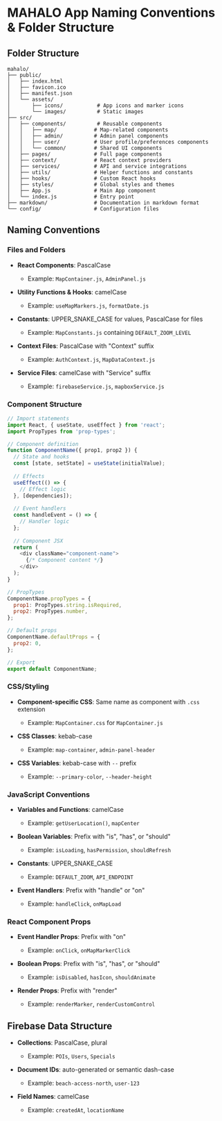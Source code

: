 # MAHALO App Naming Conventions & Folder Structure

## Folder Structure

```
mahalo/
├── public/
│   ├── index.html
│   ├── favicon.ico
│   ├── manifest.json
│   └── assets/
│       ├── icons/           # App icons and marker icons
│       └── images/          # Static images
├── src/
│   ├── components/          # Reusable components
│   │   ├── map/            # Map-related components
│   │   ├── admin/          # Admin panel components
│   │   ├── user/           # User profile/preferences components
│   │   └── common/         # Shared UI components
│   ├── pages/              # Full page components
│   ├── context/            # React context providers
│   ├── services/           # API and service integrations
│   ├── utils/              # Helper functions and constants
│   ├── hooks/              # Custom React hooks
│   ├── styles/             # Global styles and themes
│   ├── App.js              # Main App component
│   └── index.js            # Entry point
├── markdown/               # Documentation in markdown format
└── config/                 # Configuration files
```

## Naming Conventions

### Files and Folders

- **React Components**: PascalCase
  - Example: `MapContainer.js`, `AdminPanel.js`

- **Utility Functions & Hooks**: camelCase
  - Example: `useMapMarkers.js`, `formatDate.js`

- **Constants**: UPPER_SNAKE_CASE for values, PascalCase for files
  - Example: `MapConstants.js` containing `DEFAULT_ZOOM_LEVEL`

- **Context Files**: PascalCase with "Context" suffix
  - Example: `AuthContext.js`, `MapDataContext.js`

- **Service Files**: camelCase with "Service" suffix
  - Example: `firebaseService.js`, `mapboxService.js`

### Component Structure

```javascript
// Import statements
import React, { useState, useEffect } from 'react';
import PropTypes from 'prop-types';

// Component definition
function ComponentName({ prop1, prop2 }) {
  // State and hooks
  const [state, setState] = useState(initialValue);
  
  // Effects
  useEffect(() => {
    // Effect logic
  }, [dependencies]);
  
  // Event handlers
  const handleEvent = () => {
    // Handler logic
  };
  
  // Component JSX
  return (
    <div className="component-name">
      {/* Component content */}
    </div>
  );
}

// PropTypes
ComponentName.propTypes = {
  prop1: PropTypes.string.isRequired,
  prop2: PropTypes.number,
};

// Default props
ComponentName.defaultProps = {
  prop2: 0,
};

// Export
export default ComponentName;
```

### CSS/Styling

- **Component-specific CSS**: Same name as component with `.css` extension
  - Example: `MapContainer.css` for `MapContainer.js`

- **CSS Classes**: kebab-case
  - Example: `map-container`, `admin-panel-header`

- **CSS Variables**: kebab-case with `--` prefix
  - Example: `--primary-color`, `--header-height`

### JavaScript Conventions

- **Variables and Functions**: camelCase
  - Example: `getUserLocation()`, `mapCenter`

- **Boolean Variables**: Prefix with "is", "has", or "should"
  - Example: `isLoading`, `hasPermission`, `shouldRefresh`

- **Constants**: UPPER_SNAKE_CASE
  - Example: `DEFAULT_ZOOM`, `API_ENDPOINT`

- **Event Handlers**: Prefix with "handle" or "on"
  - Example: `handleClick`, `onMapLoad`

### React Component Props

- **Event Handler Props**: Prefix with "on"
  - Example: `onClick`, `onMapMarkerClick`

- **Boolean Props**: Prefix with "is", "has", or "should"
  - Example: `isDisabled`, `hasIcon`, `shouldAnimate`

- **Render Props**: Prefix with "render"
  - Example: `renderMarker`, `renderCustomControl`

## Firebase Data Structure

- **Collections**: PascalCase, plural
  - Example: `POIs`, `Users`, `Specials`

- **Document IDs**: auto-generated or semantic dash-case
  - Example: `beach-access-north`, `user-123`

- **Field Names**: camelCase
  - Example: `createdAt`, `locationName` 